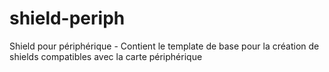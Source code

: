 # shield-periph
Shield pour périphérique - Contient le template de base pour la création de shields compatibles avec la carte périphérique
